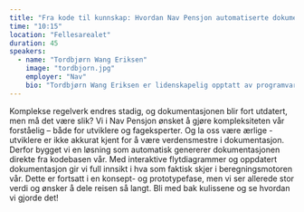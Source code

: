 ```yaml
---
title: "Fra kode til kunnskap: Hvordan Nav Pensjon automatiserte dokumentasjonen av regelverket"
time: "10:15"
location: "Fellesarealet"
duration: 45
speakers:
  - name: "Tordbjørn Wang Eriksen"
    image: "tordbjorn.jpg"
    employer: "Nav"
    bio: "Tordbjørn Wang Eriksen er lidenskapelig opptatt av programvareutvikling og kontinuerlig læring innen IT-feltet. Han har en mastergrad i informatikk og bred erfaring med systemutvikling, web- og mobilutvikling på Unix/Linux, Windows og MacOS. Tordbjørn har jobbet med teknologier som Apache Kafka, Cassandra/ScullyDB og mikrotjenestearkitektur med Kubernetes og Docker. Han trives med problemløsning, utvikling, testing og liker spesielt godt å dele kunnskap og holde foredrag."
---
```


Komplekse regelverk endres stadig, og dokumentasjonen blir fort utdatert, men må det være slik?
Vi i Nav Pensjon ønsket å gjøre kompleksiteten vår forståelig – både for utviklere og fageksperter. Og la oss være ærlige - utviklere er ikke akkurat kjent for å være verdensmestre i dokumentasjon.
Derfor bygget vi en løsning som automatisk genererer dokumentasjonen direkte fra kodebasen vår. Med interaktive flytdiagrammer og oppdatert dokumentasjon gir vi full innsikt i hva som faktisk skjer i beregningsmotoren vår. Dette er fortsatt i en konsept- og prototypefase, men vi ser allerede stor verdi og ønsker å dele reisen så langt.
Bli med bak kulissene og se hvordan vi gjorde det!
